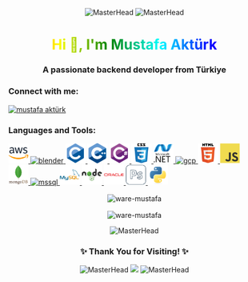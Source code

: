 <p align="center">
  <img src="https://i.pinimg.com/originals/36/00/02/360002e4690d7889f7a3ca2ea406ea15.gif" alt="MasterHead" width="400" height="130">
  <img src="https://i.pinimg.com/originals/36/00/02/360002e4690d7889f7a3ca2ea406ea15.gif" alt="MasterHead" width="400" height="130">
</p>

<h1 align="center" style="background: linear-gradient(90deg, red, yellow, green, cyan, blue, magenta); -webkit-background-clip: text; color: transparent;">Hi 👋, I'm Mustafa Aktürk</h1>
<h3 align="center">A passionate backend developer from Türkiye</h3>

<h3 align="left">Connect with me:</h3>
<a href="https://www.linkedin.com/in/mustafa-aktürk-318914344/" target="_blank">
  <img align="center" src="https://raw.githubusercontent.com/rahuldkjain/github-profile-readme-generator/master/src/images/icons/Social/linked-in-alt.svg" alt="mustafa aktürk" height="30" width="40" />
</a>



<h3 align="left">Languages and Tools:</h3>
<a href="https://aws.amazon.com" target="_blank" rel="noreferrer"> <img src="https://raw.githubusercontent.com/devicons/devicon/master/icons/amazonwebservices/amazonwebservices-original-wordmark.svg" alt="aws" width="40" height="40"/> </a> 
<a href="https://www.blender.org/" target="_blank" rel="noreferrer"> <img src="https://download.blender.org/branding/community/blender_community_badge_white.svg" alt="blender" width="40" height="40"/> </a> 
<a href="https://www.cprogramming.com/" target="_blank" rel="noreferrer"> <img src="https://raw.githubusercontent.com/devicons/devicon/master/icons/c/c-original.svg" alt="c" width="40" height="40"/> </a> 
<a href="https://www.w3schools.com/cpp/" target="_blank" rel="noreferrer"> <img src="https://raw.githubusercontent.com/devicons/devicon/master/icons/cplusplus/cplusplus-original.svg" alt="cplusplus" width="40" height="40"/> </a> 
<a href="https://www.w3schools.com/cs/" target="_blank" rel="noreferrer"> <img src="https://raw.githubusercontent.com/devicons/devicon/master/icons/csharp/csharp-original.svg" alt="csharp" width="40" height="40"/> </a> 
<a href="https://www.w3schools.com/css/" target="_blank" rel="noreferrer"> <img src="https://raw.githubusercontent.com/devicons/devicon/master/icons/css3/css3-original-wordmark.svg" alt="css3" width="40" height="40"/> </a> 
<a href="https://dotnet.microsoft.com/" target="_blank" rel="noreferrer"> <img src="https://raw.githubusercontent.com/devicons/devicon/master/icons/dot-net/dot-net-original-wordmark.svg" alt="dotnet" width="40" height="40"/> </a> 
<a href="https://cloud.google.com" target="_blank" rel="noreferrer"> <img src="https://www.vectorlogo.zone/logos/google_cloud/google_cloud-icon.svg" alt="gcp" width="40" height="40"/> </a> 
<a href="https://www.w3.org/html/" target="_blank" rel="noreferrer"> <img src="https://raw.githubusercontent.com/devicons/devicon/master/icons/html5/html5-original-wordmark.svg" alt="html5" width="40" height="40"/> </a> 
<a href="https://developer.mozilla.org/en-US/docs/Web/JavaScript" target="_blank" rel="noreferrer"> <img src="https://raw.githubusercontent.com/devicons/devicon/master/icons/javascript/javascript-original.svg" alt="javascript" width="40" height="40"/> </a> 
<a href="https://www.mongodb.com/" target="_blank" rel="noreferrer"> <img src="https://raw.githubusercontent.com/devicons/devicon/master/icons/mongodb/mongodb-original-wordmark.svg" alt="mongodb" width="40" height="40"/> </a> 
<a href="https://www.microsoft.com/en-us/sql-server" target="_blank" rel="noreferrer"> <img src="https://www.svgrepo.com/show/303229/microsoft-sql-server-logo.svg" alt="mssql" width="40" height="40"/> </a> 
<a href="https://www.mysql.com/" target="_blank" rel="noreferrer"> <img src="https://raw.githubusercontent.com/devicons/devicon/master/icons/mysql/mysql-original-wordmark.svg" alt="mysql" width="40" height="40"/> </a> 
<a href="https://nodejs.org" target="_blank" rel="noreferrer"> <img src="https://raw.githubusercontent.com/devicons/devicon/master/icons/nodejs/nodejs-original-wordmark.svg" alt="nodejs" width="40" height="40"/> </a> 
<a href="https://www.oracle.com/" target="_blank" rel="noreferrer"> <img src="https://raw.githubusercontent.com/devicons/devicon/master/icons/oracle/oracle-original.svg" alt="oracle" width="40" height="40"/> </a> 
<a href="https://www.photoshop.com/en" target="_blank" rel="noreferrer"> <img src="https://raw.githubusercontent.com/devicons/devicon/master/icons/photoshop/photoshop-line.svg" alt="photoshop" width="40" height="40"/> </a> 
<a href="https://www.python.org" target="_blank" rel="noreferrer"> <img src="https://raw.githubusercontent.com/devicons/devicon/master/icons/python/python-original.svg" alt="python" width="40" height="40"/> </a> 
</p>

<p align="center">
  <img align="center" src="https://github-readme-stats.vercel.app/api?username=ware-mustafa&show_icons=true&locale=en" alt="ware-mustafa" />
</p>

<p align="center">
  <img align="center" src="https://github-readme-streak-stats.herokuapp.com/?user=ware-mustafa&" alt="ware-mustafa" />
</p>

<p align="center">
  <img src="https://i.pinimg.com/originals/06/60/ef/0660efe82fa3da42ed56eef013171835.gif" alt="MasterHead" width="300" height="300">
</p>
<h3 align="center">✨ Thank You for Visiting! ✨</h3>
<p align="center">
  <img src="https://i.pinimg.com/originals/a1/7b/7d/a17b7d303790af1ef9d3f14aaa7cef41.gif" alt="MasterHead" width="70" height="70">
  <img src="https://media.giphy.com/media/hvRJCLFzcasrR4ia7z/giphy.gif" width="60">
  <img src="https://i.pinimg.com/originals/a1/7b/7d/a17b7d303790af1ef9d3f14aaa7cef41.gif" alt="MasterHead" width="70" height="70">
</p>

